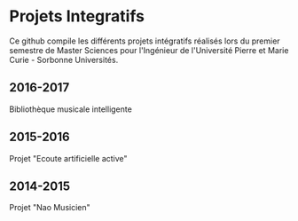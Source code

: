 # Projets Integratifs
Ce github compile les différents projets intégratifs réalisés lors du premier semestre de Master Sciences pour l'Ingénieur de l'Université Pierre et Marie Curie - Sorbonne Universités.

## 2016-2017
Bibliothèque musicale intelligente

## 2015-2016
Projet "Ecoute artificielle active"

## 2014-2015
Projet "Nao Musicien"


